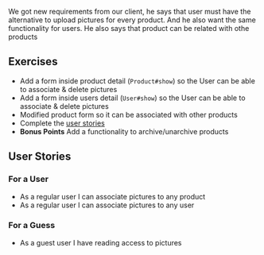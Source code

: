 We got new requirements from our client, he says that user must have the alternative to upload pictures for every product. And he also want the same functionality for users. He also says that product can be related with othe products

## Exercises


- Add a form inside product detail (`Product#show`) so the User can be able to associate & delete pictures
- Add a form inside users detail (`User#show`) so the User can be able to associate & delete pictures	
- Modified product form so it can be associated with other products
- Complete the [user stories](#user-stories)
- **Bonus Points** Add a functionality to archive/unarchive products

## User Stories

### For a User

* As a regular user I can associate pictures to any product
* As a regular user I can associate pictures to any user

### For a Guess

* As a guest user I have reading access to pictures


